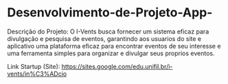 # Desenvolvimento-de-Projeto-App-

Descrição do Projeto:  O I-Vents busca fornecer um sistema eficaz para divulgação e pesquisa de eventos, garantindo aos usuarios do site e aplicativo uma plataforma eficaz para encontrar eventos de seu interesse e uma ferramenta simples para organizar e divulgar seus proprios eventos.

Link Startup (Site): https://sites.google.com/edu.unifil.br/i-vents/in%C3%ADcio

